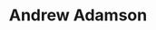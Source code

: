 ---
directorId: d_1
title: Andrew Adamson
nationality: Neozelandesa
birth: 1 de diciembre de 1966
gender: Masculino
biography: Adamson quería ser arquitecto, pero pasó la fecha límite de inscripción en esa carrera debido a un accidente de tráfico. Andrew fue contratado por Pacific Data Images para ir a trabajar a los Estados Unidos. La compañía abrió una oficina en la californiana ciudad de Los Ángeles. Allí sirvió como director técnico en películas como Toys (1992) protagonizada por Robin Williams o Angels in the Outfield (1994) en la que aparece Danny Glover. Adamson se especializó en la realización de anuncios comerciales pero pronto prefirió la idea de contar historias de mayor duración. Andrew sirvió de supervisor de efectos visuales en Batman Forever, A Time to Kill (1996) y Batman y Robin (1997).
moviesId: [ m_1]
---